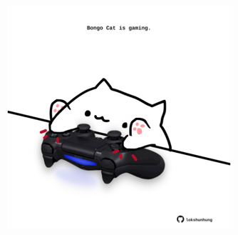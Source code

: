 <!-- built at 29/12/2023, 14:00:38 UTC -->
<p align="center">
  <img width="500" height="500" src="./ReadmeImage.svg">
</p>
